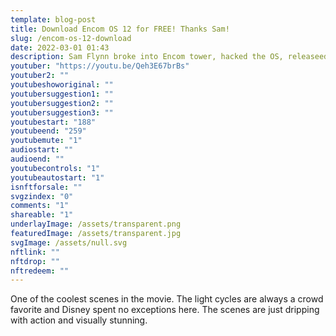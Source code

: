 ```yaml
---
template: blog-post
title: Download Encom OS 12 for FREE! Thanks Sam!
slug: /encom-os-12-download
date: 2022-03-01 01:43
description: Sam Flynn broke into Encom tower, hacked the OS, releaseed it to the world for free, and then dove off the top of the building. The least you could do is download it!
youtuber: "https://youtu.be/Qeh3E67brBs"
youtuber2: ""
youtubeshoworiginal: ""
youtubersuggestion1: ""
youtubersuggestion2: ""
youtubersuggestion3: ""
youtubestart: "188"
youtubeend: "259"
youtubemute: "1"
audiostart: ""
audioend: ""
youtubecontrols: "1"
youtubeautostart: "1"
isnftforsale: ""
svgzindex: "0"
comments: "1"
shareable: "1"
underlayImage: /assets/transparent.png
featuredImage: /assets/transparent.jpg
svgImage: /assets/null.svg
nftlink: ""
nftdrop: ""
nftredeem: ""
---
```

One of the coolest scenes in the movie. The light cycles are always a crowd favorite and Disney spent no exceptions here. The scenes are just dripping with action and visually stunning.







 

 

<!-- XjuLZwlDxh8 -->